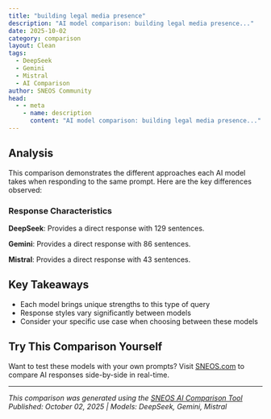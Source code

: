 ```yaml
---
title: "building legal media presence"
description: "AI model comparison: building legal media presence..."
date: 2025-10-02
category: comparison
layout: Clean
tags:
  - DeepSeek
  - Gemini
  - Mistral
  - AI Comparison
author: SNEOS Community
head:
  - - meta
    - name: description
      content: "AI model comparison: building legal media presence..."
---
```


<ChatComparison
  title="building legal media presence"
  prompt="building legal media presence"
  :responses='{
    "DeepSeek": "Of course. Building a legal media presence is no longer a luxury; it\u0027s a critical component of modern law practice for business development, reputation management, and public education. It positions you as a thought leader, not just a service provider.\n\nHere is a comprehensive guide to building a powerful legal media presence, broken down into a strategic framework.\n\n### Phase 1: Foundation \u0026 Strategy (The \u0022Why\u0022 and \u0022Who\u0022)\n\nBefore you write a single post, you must lay the groundwork.\n\n**1. Define Your Goals:**\n*   **Lead Generation:** Directly attracting new clients.\n*   **Reputation Building:** Establishing yourself as the go-to expert in a specific niche (e.g., \u0022the AI law guru,\u0022 \u0022the top SaaS contract attorney\u0022).\n*   **Recruitment:** Attracting talented associates to your firm.\n*   **Public Education:** Demystifying the law for a specific community.\n*   **Media Magnetism:** Becoming a source journalists quote in major publications.\n\n**2. Identify Your Target Audience:**\n*   **Other Businesses (B2B):** CEOs, in-house counsel, HR managers.\n*   **Individual Consumers (B2C):** Potential clients facing specific issues (e.g., DUI, divorce, estate planning).\n*   **Journalists \u0026 Media Outlets:** Those covering your legal beat.\n*   **Other Legal Professionals:** For referral networks.\n\n**3. Choose Your Niche(s):**\nYou cannot be an expert in everything. A narrow niche is powerful.\n*   **Example:** Don\u0027t be a \u0022business lawyer.\u0022 Be a \u0022lawyer for venture-backed tech startups specializing in seed funding rounds.\u0022\n*   Your niche will dictate your content, tone, and platform choices.\n\n**4. Craft Your Core Message:**\nWhat is the one thing you want people to remember about you?\n*   **Example:** \u0022I help families protect their legacies with compassionate and clear estate planning.\u0022 or \u0022I translate complex data privacy laws into actionable business strategies.\u0022\n\n---\n\n### Phase 2: Content Creation (The \u0022What\u0022)\n\nContent is the engine of your media presence. It must be valuable, consistent, and accessible.\n\n**The Content Pillars (What to Talk About):**\n\n1.  **Educational:** Explain legal concepts in plain English. \u0022What is a Living Will?\u0022, \u00225 Clauses Every SaaS Agreement Must Have.\u0022\n2.  **Newsjacking (Timely):** Provide rapid, insightful commentary on recent court rulings, new legislation, or high-profile cases. This is key for attracting media.\n3.  **Practical \u0022How-To\u0022:** Offer actionable advice. \u0022How to Conduct an HR Audit,\u0022 \u0022A Checklist for Your Business Partnership Agreement.\u0022\n4.  **Behind the Scenes / Personal Branding:** Humanize your practice. Share a win (anonymized), talk about why you love your niche, introduce your team.\n\n**Content Formats (How to Present It):**\n\n*   **Long-Form Written:** Blog posts on your website (the foundation\u2014you own this content). Essential for SEO.\n*   **Short-Form Written:** LinkedIn posts, Twitter/X threads. Great for engagement and news commentary.\n*   **Visual:** Infographics (e.g., \u0022The Anatomy of a Contract\u0022), simple explainer videos on Instagram Reels or TikTok.\n*   **Audio:** Podcasts (as a host or guest). Excellent for deep dives and building a loyal audience.\n*   **Video:** YouTube videos, webinars, LinkedIn Live sessions. Highly engaging and builds trust.\n\n---\n\n### Phase 3: Platform \u0026 Distribution (The \u0022Where\u0022 and \u0022How\u0022)\n\nYou don\u0027t need to be everywhere. Be strategic.\n\n**1. The Non-Negotiable Home Base: Your Website \u0026 Blog**\n*   Your website is your owned asset. All social media efforts should drive traffic here.\n*   Your blog is your primary tool for demonstrating expertise and ranking on Google. Optimize all posts for SEO (Keywords, Meta Descriptions, etc.).\n\n**2. The Professional Powerhouse: LinkedIn**\n*   **Essential for B2B, In-House Counsel, and B2C with a professional focus (e.g., estate planning, business law).**\n*   **How to use it:**\n    *   Publish long-form articles and short posts.\n    *   Engage meaningfully in comments on other experts\u0027 posts.\n    *   Join and participate in relevant LinkedIn Groups.\n    *   Share firm news and achievements.\n\n**3. The News \u0026 Debate Hub: Twitter/X**\n*   **Ideal for following journalists, engaging in real-time legal discourse, and newsjacking.**\n*   **How to use it:**\n    *   Follow top legal reporters (e.g., from Reuters, Bloomberg Law, ABA Journal).\n    *   Use threads to break down complex legal news.\n    *   Engage with journalists\u0027 posts by adding valuable insight, not just \u0022great article!\u0022\n\n**4. The Visual Storytellers: Instagram \u0026 TikTok**\n*   **Powerful for B2C practices (family law, personal injury, DUIs, immigration) to reach a broader, younger audience.**\n*   **How to use it:**\n    *   Create short, engaging videos answering common questions (\u0022Can my employer do that?\u0022).\n    *   Use Stories for polls and Q\u0026As.\n    *   **Crucial:** Maintain professionalism. The tone can be casual, but the content must be accurate and ethical.\n\n**5. The Authority Builder: Writing for Publications**\n*   Pitch and write articles for established legal and trade publications (e.g., *Law360*, *ABA Journal*, *Forbes*, *Inc.*, or niche industry blogs).\n*   This provides third-party validation and dramatically expands your reach.\n\n**6. The Relationship Builder: PR \u0026 HARO**\n*   Sign up for **Help a Reporter Out (HARO)**. You\u0027ll get daily emails with journalist queries. Respond promptly with expert commentary to get quoted in major media outlets.\n\n---\n\n### Phase 4: Execution \u0026 Best Practices (The \u0022Details\u0022)\n\n**1. Consistency Over Frequency:** It\u0027s better to post one high-quality article per week than seven mediocre posts. Create a content calendar.\n\n**2. Engage, Don\u0027t Just Broadcast:** Social media is a conversation. Respond to comments and questions. Acknowledge those who share your work.\n\n**3. Ethics are Paramount:**\n*   **Avoid Creating an Attorney-Client Relationship:** Always use disclaimers. \u0022This is for informational purposes only and not legal advice.\u0022\n*   **Protect Confidentiality:** Never reference client matters without explicit, anonymized permission.\n*   **Know Your State Bar\u0027s Rules:** Rules on advertising and solicitation apply to social media. Be familiar with them.\n\n**4. Repurpose Everything:**\n*   A blog post can become a LinkedIn article, a Twitter thread, an infographic, and a script for a short video.\n\n**5. Measure \u0026 Adapt:**\n*   Use Google Analytics for website traffic.\n*   Use native platform analytics (e.g., LinkedIn Analytics) to see what resonates.\n*   Track which content leads to actual inquiries.\n\n### Sample 90-Day Launch Plan\n\n*   **Month 1: Foundation \u0026 Seed**\n    *   Week 1-2: Set up/optimize LinkedIn profile and website blog. Define niche and goals.\n    *   Week 3-4: Write 2 cornerstone blog posts. Begin engaging on LinkedIn for 15 mins/day.\n\n*   **Month 2: Content \u0026 Connection**\n    *   Week 5-8: Publish 1 blog post per week. Pitch one article to an external publication. Sign up for HARO and respond to 2-3 queries.\n\n*   **Month 3: Amplify \u0026 Analyze**\n    *   Week 9-12: Repurpose one blog post into a LinkedIn video. Do a LinkedIn Live Q\u0026A on a hot topic in your niche. Review your analytics to see what worked.\n\nBuilding a legal media presence is a marathon, not a sprint. By providing consistent value and strategically engaging with your audience and the press, you will build a reputation that attracts clients, opportunities, and influence.",
    "Gemini": "Building a strong legal media presence is crucial for attracting clients, enhancing reputation, and establishing thought leadership within the legal field. Here\u0027s a breakdown of strategies and considerations:\n\n**I. Defining Your Goals and Target Audience:**\n\n*   **Goals:**\n    *   **Lead Generation:** Attracting potential clients who need your specific legal services.\n    *   **Reputation Management:** Building and protecting your firm\u0027s image and credibility.\n    *   **Thought Leadership:** Positioning yourself or your firm as experts in your field.\n    *   **Brand Awareness:** Increasing visibility and recognition of your firm\u0027s name.\n    *   **Recruiting:** Attracting talented legal professionals.\n*   **Target Audience:**\n    *   **Individuals:** Understand their needs, pain points, and where they seek legal information (e.g., personal injury, family law).\n    *   **Businesses:** Identify their industries, size, and legal challenges (e.g., startups, large corporations).\n    *   **Other Attorneys:** Networking, referrals, and potential collaborations.\n    *   **Media:** Journalists, bloggers, and influencers who cover legal topics.\n\n**II. Essential Platforms and Strategies:**\n\n*   **Website:** The central hub of your online presence.\n    *   **Professional Design:** Clean, modern, and user-friendly.\n    *   **Mobile-Responsiveness:** Accessible on all devices.\n    *   **Clear and Concise Content:** Explain your services in plain language, avoiding legal jargon.\n    *   **SEO Optimization:** Use relevant keywords to improve search engine rankings.\n    *   **Blog:** Regularly publish informative and engaging articles on legal topics relevant to your target audience.\n    *   **Attorney Profiles:** Highlight each attorney\u0027s expertise, experience, and accomplishments.\n    *   **Case Studies:** Showcase successful outcomes for clients (with their consent).\n    *   **Contact Information:** Prominent display of phone number, email, and contact form.\n    *   **Client Testimonials:** Build trust and credibility by featuring positive client reviews (with consent).\n    *   **SSL Certificate:** Secure your website to protect visitor data.\n*   **LinkedIn:** Professional networking and thought leadership platform.\n    *   **Complete Profile:** Detailed information about your experience, skills, and education.\n    *   **Regular Updates:** Share articles, insights, and firm news.\n    *   **Engage in Groups:** Participate in discussions related to your area of expertise.\n    *   **Connect with Professionals:** Network with potential clients, referral sources, and industry leaders.\n    *   **Publish Articles:** Share your expertise and thought leadership directly on LinkedIn.\n*   **Social Media (Consider Carefully):** Choose platforms that align with your target audience.\n    *   **Twitter:** Share legal news, commentary, and updates on your firm.\n    *   **Facebook:** Connect with the local community and share client success stories (with consent).\n    *   **Instagram:** Use visuals to showcase your firm\u0027s culture and highlight achievements.\n    *   **YouTube:** Create videos on legal topics, explain legal concepts, and answer common questions.\n    *   **Content Strategy:** Tailor your content to each platform and maintain a consistent brand voice.\n    *   **Engagement:** Respond to comments and messages promptly and professionally.\n*   **Online Directories and Legal Listing Sites:**\n    *   **Avvo, Martindale-Hubbell, FindLaw, Justia:** Create profiles and claim your listings.\n    *   **Yelp, Google My Business:** Manage your online reputation and respond to reviews.\n    *   **Accurate Information:** Ensure your contact information, services, and areas of expertise are accurate and up-to-date.\n*   **Public Relations and Media Outreach:**\n    *   **Press Releases:** Announce significant firm news, achievements, and events.\n    *   **Media Kit:** Prepare a collection of information for journalists, including attorney bios, firm history, and high-resolution photos.\n    *   **Build Relationships with Journalists:** Connect with reporters who cover legal topics relevant to your practice.\n    *   **Offer Expert Commentary:** Position yourself as a source for media inquiries on legal issues.\n*   **Content Marketing:**\n    *   **Blog Posts:** In-depth articles on relevant legal topics.\n    *   **Infographics:** Visually appealing representations of legal data and information.\n    *   **E-books and White Papers:** Comprehensive guides on specific legal topics.\n    *   **Webinars:** Online presentations on legal issues with Q\u0026A sessions.\n    *   **Podcasts:** Audio content discussing legal topics and interviewing industry experts.\n*   **SEO (Search Engine Optimization):**\n    *   **Keyword Research:** Identify relevant keywords that potential clients use when searching for legal services.\n    *   **On-Page Optimization:** Optimize your website content and structure to improve search engine rankings.\n    *   **Off-Page Optimization:** Build backlinks from reputable websites to increase your website\u0027s authority.\n    *   **Local SEO:** Optimize your Google My Business listing and other local directories to improve your visibility in local search results.\n*   **Email Marketing:**\n    *   **Build an Email List:** Offer valuable content in exchange for email addresses (e.g., free guides, newsletters).\n    *   **Send Targeted Emails:** Segment your email list and send relevant information to specific groups of subscribers.\n    *   **Promote Your Services:** Share updates on your firm, upcoming events, and new blog posts.\n\n**III. Key Considerations and Best Practices:**\n\n*   **Compliance with Legal Ethics:** Ensure all marketing materials comply with applicable rules of professional conduct and advertising regulations in your jurisdiction.  Avoid misleading or deceptive statements.\n*   **Confidentiality:**  Never disclose confidential client information in your marketing materials without explicit consent.\n*   **Transparency:**  Be upfront about your fees, services, and limitations.\n*   **Accuracy:**  Double-check all information for accuracy and avoid making unsubstantiated claims.\n*   **Professional Tone:**  Maintain a professional and respectful tone in all your communications.\n*   **Consistency:**  Maintain a consistent brand voice and visual identity across all platforms.\n*   **Measurement and Analytics:**  Track your website traffic, social media engagement, and other metrics to measure the effectiveness of your marketing efforts. Use Google Analytics, social media analytics dashboards, and other tools.\n*   **Adaptability:** The media landscape is constantly evolving. Stay up-to-date on the latest trends and technologies and adapt your strategies accordingly.\n*   **Reputation Management:** Monitor online reviews and address negative feedback promptly and professionally.  Consider using a reputation management service.\n*   **Invest in Professional Help:** Consider hiring a marketing agency or consultant with experience in the legal industry to help you develop and implement your media presence strategy.  They can ensure compliance and maximize results.\n*   **Budget:**  Allocate a reasonable budget for your media presence efforts, including website development, content creation, advertising, and professional services.\n\n**IV. Examples of Effective Legal Media Presence:**\n\n*   **Regularly Updated Blog:** A law firm that publishes informative blog posts on recent legal developments in their area of expertise.\n*   **Engaging Social Media Presence:** A lawyer who uses social media to share legal tips and answer common questions from the public.\n*   **High-Quality Video Content:** A law firm that creates videos explaining complex legal concepts in an easy-to-understand manner.\n*   **Strong Online Reviews:** A lawyer with a high rating on Avvo and positive reviews from satisfied clients.\n*   **Media Appearances:** An attorney who is frequently quoted in news articles and interviewed on television as a legal expert.\n\nBy implementing these strategies and staying consistent, you can build a strong legal media presence that helps you achieve your goals and establish yourself as a leader in your field. Remember to prioritize ethical considerations and compliance with legal regulations throughout your efforts.\n",
    "Mistral": "Building a legal media presence involves creating a strong, professional online identity that showcases your expertise, engages your audience, and attracts potential clients. Here are some steps to help you build an effective legal media presence:\n\n### 1. **Define Your Brand**\n   - **Identify Your Niche:** Determine your area of expertise (e.g., family law, corporate law, criminal law).\n   - **Create a Brand Identity:** Develop a consistent brand voice, visual style, and messaging that reflects your values and expertise.\n\n### 2. **Build a Professional Website**\n   - **User-Friendly Design:** Ensure your website is easy to navigate and mobile-friendly.\n   - **SEO Optimization:** Use keywords relevant to your practice area to improve search engine rankings.\n   - **Content Creation:** Include informative blog posts, case studies, and FAQs to demonstrate your expertise.\n   - **Client Testimonials:** Feature positive reviews and testimonials from satisfied clients.\n\n### 3. **Leverage Social Media**\n   - **Choose the Right Platforms:** Focus on platforms where your target audience is most active (e.g., LinkedIn for professional networking, Facebook for community engagement).\n   - **Consistent Posting:** Regularly share updates, articles, and insights related to your practice area.\n   - **Engage with Your Audience:** Respond to comments and messages promptly and professionally.\n   - **Visual Content:** Use images, videos, and infographics to make your content more engaging.\n\n### 4. **Create Valuable Content**\n   - **Blog Posts:** Write about legal topics, recent cases, and industry trends.\n   - **Videos:** Create informative videos explaining legal concepts, answering common questions, or providing updates on legal news.\n   - **Podcasts:** Start a podcast where you discuss legal issues, interview experts, or share client success stories.\n   - **E-books and Whitepapers:** Offer in-depth guides and resources that provide value to your audience.\n\n### 5. **Network and Collaborate**\n   - **Guest Blogging:** Write guest posts for reputable legal blogs and websites.\n   - **Collaborations:** Partner with other legal professionals, influencers, or organizations to expand your reach.\n   - **Webinars and Events:** Host or participate in webinars, workshops, and conferences to establish yourself as an authority in your field.\n\n### 6. **Utilize Email Marketing**\n   - **Newsletters:** Send regular newsletters with updates, tips, and insights.\n   - **Email Campaigns:** Create targeted email campaigns to promote your services and engage with your audience.\n\n### 7. **Monitor and Analyze Performance**\n   - **Analytics Tools:** Use tools like Google Analytics, social media insights, and email marketing analytics to track your performance.\n   - **Adjust Strategies:** Based on the data, adjust your strategies to improve engagement and reach.\n\n### 8. **Maintain Professionalism**\n   - **Ethical Guidelines:** Ensure all your content and interactions comply with legal and ethical guidelines.\n   - **Client Confidentiality:** Always respect client confidentiality and avoid sharing sensitive information.\n\n### 9. **Engage with Legal Communities**\n   - **Forums and Groups:** Participate in legal forums, LinkedIn groups, and other online communities to share knowledge and build connections.\n   - **Professional Associations:** Join and actively participate in legal associations and bar associations.\n\n### 10. **Continuous Learning**\n   - **Stay Updated:** Keep up with the latest legal developments, trends, and technologies.\n   - **Professional Development:** Attend workshops, courses, and seminars to enhance your skills and knowledge.\n\nBy following these steps, you can build a strong and effective legal media presence that positions you as a trusted authority in your field and attracts potential clients."
  }'
  published-date="02:44"
/>

## Analysis

This comparison demonstrates the different approaches each AI model takes when responding to the same prompt. Here are the key differences observed:

### Response Characteristics

**DeepSeek**: Provides a direct response with 129 sentences. 

**Gemini**: Provides a direct response with 86 sentences. 

**Mistral**: Provides a direct response with 43 sentences. 

## Key Takeaways

- Each model brings unique strengths to this type of query
- Response styles vary significantly between models
- Consider your specific use case when choosing between these models

## Try This Comparison Yourself

Want to test these models with your own prompts? Visit [SNEOS.com](https://sneos.com) to compare AI responses side-by-side in real-time.

---

*This comparison was generated using the [SNEOS AI Comparison Tool](https://sneos.com)*
*Published: October 02, 2025 | Models: DeepSeek, Gemini, Mistral*
